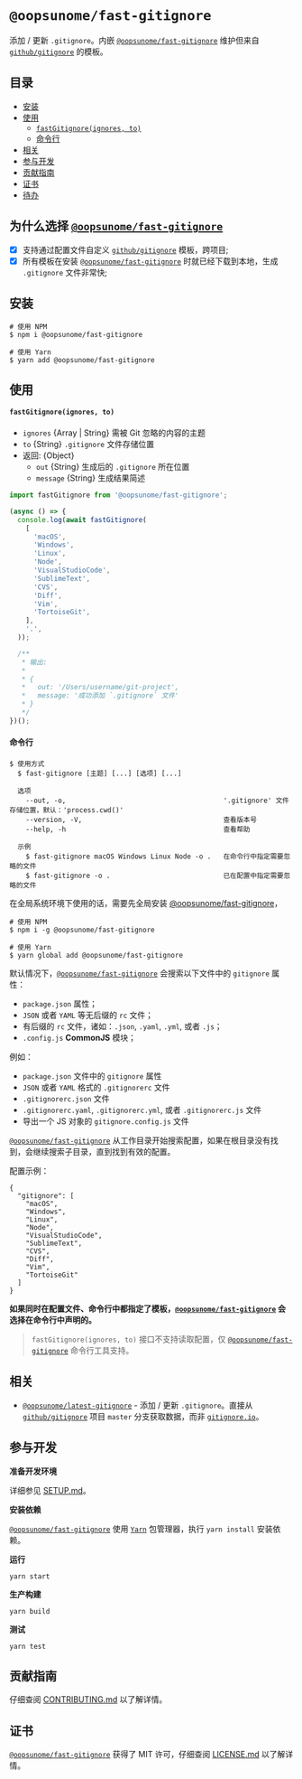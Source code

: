 # `@oopsunome/fast-gitignore`

添加 / 更新 `.gitignore`。内嵌 [`@oopsunome/fast-gitignore`][@oopsunome/fast-gitignore] 维护但来自 [`github/gitignore`][github/gitignore] 的模板。

## 目录

- [安装](#安装)
- [使用](#使用)
    - [`fastGitignore(ignores, to)`](#fastgitignoreignores-to)
    - [命令行](#命令行)
- [相关](#相关)
- [参与开发](#参与开发)
- [贡献指南](#贡献指南)
- [证书](#证书)
- [待办](#待办)

## 为什么选择 [`@oopsunome/fast-gitignore`][@oopsunome/fast-gitignore]

- [X] 支持通过配置文件自定义 [`github/gitignore`][github/gitignore] 模板，跨项目;
- [X] 所有模板在安装 [`@oopsunome/fast-gitignore`][@oopsunome/fast-gitignore] 时就已经下载到本地，生成 `.gitignore` 文件非常快;

## 安装

```shell
# 使用 NPM
$ npm i @oopsunome/fast-gitignore

# 使用 Yarn
$ yarn add @oopsunome/fast-gitignore
```

## 使用

#### `fastGitignore(ignores, to)`

- `ignores` {Array | String} 需被 Git 忽略的内容的主题
- `to` {String} `.gitignore` 文件存储位置
- 返回: {Object}
  - `out` {String} 生成后的 `.gitignore` 所在位置
  - `message` {String} 生成结果简述

```javascript
import fastGitignore from '@oopsunome/fast-gitignore';

(async () => {
  console.log(await fastGitignore(
    [
      'macOS',
      'Windows',
      'Linux',
      'Node',
      'VisualStudioCode',
      'SublimeText',
      'CVS',
      'Diff',
      'Vim',
      'TortoiseGit',
    ],
    '.',
  ));

  /**
   * 输出:
   *
   * {
   *   out: '/Users/username/git-project',
   *   message: '成功添加 `.gitignore` 文件'
   * }
   */
})();
```

#### 命令行

```
$ 使用方式
  $ fast-gitignore [主题] [...] [选项] [...]

  选项
    --out, -o,                                       '.gitignore' 文件存储位置，默认：'process.cwd()'
    --version, -V,                                   查看版本号
    --help, -h                                       查看帮助

  示例
    $ fast-gitignore macOS Windows Linux Node -o .   在命令行中指定需要忽略的文件
    $ fast-gitignore -o .                            已在配置中指定需要忽略的文件
```

在全局系统环境下使用的话，需要先全局安装 [@oopsunome/fast-gitignore][@oopsunome/fast-gitignore]，

```shell
# 使用 NPM
$ npm i -g @oopsunome/fast-gitignore

# 使用 Yarn
$ yarn global add @oopsunome/fast-gitignore
```

默认情况下，[`@oopsunome/fast-gitignore`][@oopsunome/fast-gitignore] 会搜索以下文件中的 `gitignore` 属性：

- `package.json` 属性；
- `JSON` 或者 `YAML` 等无后缀的 `rc` 文件；
- 有后缀的 `rc` 文件，诸如：`.json`, `.yaml`, `.yml`, 或者 `.js`；
- `.config.js` **CommonJS** 模块；

例如：

- `package.json` 文件中的 `gitignore` 属性
- `JSON` 或者 `YAML` 格式的 `.gitignorerc` 文件
- `.gitignorerc.json` 文件
- `.gitignorerc.yaml`, `.gitignorerc.yml`, 或者 `.gitignorerc.js` 文件
- 导出一个 JS 对象的 `gitignore.config.js` 文件

[`@oopsunome/fast-gitignore`][@oopsunome/fast-gitignore] 从工作目录开始搜索配置，如果在根目录没有找到，会继续搜索子目录，直到找到有效的配置。

配置示例：
```
{
  "gitignore": [
    "macOS",
    "Windows",
    "Linux",
    "Node",
    "VisualStudioCode",
    "SublimeText",
    "CVS",
    "Diff",
    "Vim",
    "TortoiseGit"
  ]
}
```

**如果同时在配置文件、命令行中都指定了模板，[`@oopsunome/fast-gitignore`][@oopsunome/fast-gitignore] 会选择在命令行中声明的。**

> `fastGitignore(ignores, to)` 接口不支持读取配置，仅 [`@oopsunome/fast-gitignore`][@oopsunome/fast-gitignore] 命令行工具支持。

## 相关
- [`@oopsunome/latest-gitignore`][@oopsunome/latest-gitignore] - 添加 / 更新 `.gitignore`。直接从 [`github/gitignore`](https://github.com/github/gitignore) 项目 `master` 分支获取数据，而非 [`gitignore.io`](https://www.gitignore.io/)。

## 参与开发

**准备开发环境**

详细参见 [SETUP.md][SETUP.md]。

**安装依赖**

[`@oopsunome/fast-gitignore`][@oopsunome/fast-gitignore] 使用 [`Yarn`](https://yarnpkg.com/zh-Hans/) 包管理器，执行 `yarn install` 安装依赖。

**运行**

```shell
yarn start
```

**生产构建**

```shell
yarn build
```

**测试**

```shell
yarn test
```

## 贡献指南

仔细查阅 [CONTRIBUTING.md][贡献指南] 以了解详情。

## 证书

[`@oopsunome/fast-gitignore`][@oopsunome/fast-gitignore] 获得了 MIT 许可，仔细查阅 [LICENSE.md][证书] 以了解详情。

[贡献指南]: https://github.com/iTonyYo/fast-gitignore/blob/master/CONTRIBUTING.md
[证书]: https://github.com/iTonyYo/fast-gitignore/blob/master/LICENSE.md
[SETUP.md]: #
[github/gitignore]: https://github.com/github/gitignore
[@oopsunome/fast-gitignore]: https://github.com/iTonyYo/fast-gitignore
[@oopsunome/latest-gitignore]: https://github.com/iTonyYo/latest-gitignore

